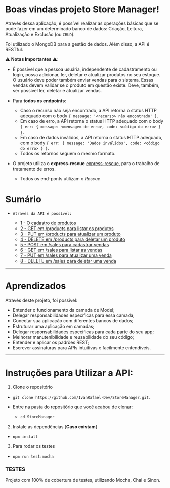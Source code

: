 # Boas vindas projeto Store Manager!

Através dessa aplicação, é possível realizar as operações básicas que se pode fazer em um determinado banco de dados: Criação, Leitura, Atualização e Exclusão (ou `CRUD`).

Foi utilizado o MongoDB para a gestão de dados. Além disso, a API é RESTful.

⚠️ **Notas Importantes** ⚠️:

- É possível que a pessoa usuária, independente de cadastramento ou login, possa adicionar, ler, deletar e atualizar produtos no seu estoque. O usuário deve poder também enviar vendas para o sistema. Essas vendas devem validar se o produto em questão existe. Deve, também, ser possível ler, deletar e atualizar vendas.

- Para **todos os endpoints**:

  - Caso o recurso não seja encontrado, a API retorna o status HTTP adequado com o body `{ message: '<recurso> não encontrado' }`.
  - Em caso de erro, a API retorna o status HTTP adequado com o body `{ err: { message: <mensagem de erro>, code: <código do erro> } }`.
  - Em caso de dados inválidos, a API retorna o status HTTP adequado, com o body `{ err: { message: 'Dados inválidos', code: <código do erro> } }`.
  - Todos os retornos seguem o mesmo formato.

- O projeto utiliza o **express-rescue** [express-rescue](https://www.npmjs.com/package/express-rescue), para o trabalho de tratamento de erros.
  - Todos os end-ponts utilizam o *Rescue*


# Sumário
  - `Através da API é possível:`

    - [1 - O cadastro de produtos](#1---crie-um-endpoint-para-o-cadastro-de-produtos)
    - [2 - GET em /products para listar os produtos](#2---crie-um-endpoint-para-listar-os-produtos)
    - [3 - PUT em /products para atualizar um produto](#3---crie-um-endpoint-para-atualizar-um-produto)
    - [4 - DELETE em /products para deletar um produto](#4---crie-um-endpoint-para-deletar-um-produto)
    - [5 - POST em /sales para cadastrar vendas](#5---crie-um-endpoint-para-cadastrar-vendas)
    - [6 - GET em /sales para listar as vendas](#6---crie-um-endpoint-para-listar-as-vendas)
    - [7 - PUT em /sales para atualizar uma venda](#7---crie-um-endpoint-para-atualizar-uma-venda)
    - [8 - DELETE em /sales para deletar uma venda](#8---crie-um-endpoint-para-deletar-uma-venda)
    
---

# Aprendizados

Através deste projeto, foi possível:
- Entender o funcionamento da camada de Model;
- Delegar responsabilidades específicas para essa camada;
- Conectar sua aplicação com diferentes bancos de dados;
- Estruturar uma aplicação em camadas;
- Delegar responsabilidades específicas para cada parte do seu app;
- Melhorar manutenibilidade e reusabilidade do seu código;
- Entender e aplicar os padrões REST;
- Escrever assinaturas para APIs intuitivas e facilmente entendíveis.

---

# Instruções para Utilizar a API:

1. Clone o repositório
- `git clone https://github.com/IvanRafael-Dev/StoreManager.git`.

- Entre na pasta do repositório que você acabou de clonar:
  - `cd StoreManager`

2. Instale as dependências [**Caso existam**]

- `npm install`

3. Para rodar os testes 

- `npm run test:mocha`


### TESTES

Projeto com 100% de cobertura de testes, utilizando Mocha, Chai e Sinon.

